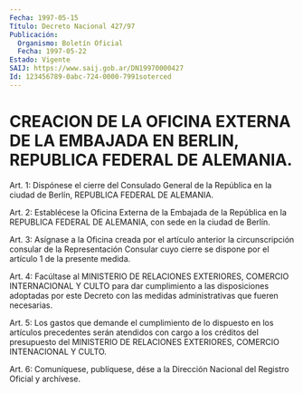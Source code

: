 ```yaml
---
Fecha: 1997-05-15
Título: Decreto Nacional 427/97
Publicación:
  Organismo: Boletín Oficial
  Fecha: 1997-05-22
Estado: Vigente
SAIJ: https://www.saij.gob.ar/DN19970000427
Id: 123456789-0abc-724-0000-7991soterced
---
```

# CREACION DE LA OFICINA EXTERNA DE LA EMBAJADA EN BERLIN, REPUBLICA FEDERAL DE ALEMANIA.

<a id="1"></a>
Art. 1:  Dispónese  el  cierre  del  Consulado General de la República  en la ciudad de Berlín, REPUBLICA FEDERAL  DE  ALEMANIA.

<a id="2"></a>
Art. 2: Establécese  la  Oficina  Externa  de  la  Embajada  de la República  en  la  REPUBLICA  FEDERAL  DE  ALEMANIA, con sede en la ciudad de Berlín.

<a id="3"></a>
Art. 3: Asígnase a la Oficina creada por el  artículo  anterior la circunscripción consular de la Representación Consular cuyo  cierre se dispone por el artículo 1 de la presente medida.

<a id="4"></a>
Art. 4: Facúltase al MINISTERIO DE RELACIONES EXTERIORES, COMERCIO INTERNACIONAL  Y  CULTO  para  dar cumplimiento a las disposiciones adoptadas  por  este Decreto con las  medidas  administrativas  que fueren necesarias.

<a id="5"></a>
Art. 5: Los gastos  que demande el cumplimiento de lo dispuesto en los artículos precedentes  serán atendidos con cargo a los créditos del presupuesto del MINISTERIO  DE  RELACIONES EXTERIORES, COMERCIO INTENACIONAL Y CULTO.

<a id="6"></a>
Art. 6: Comuníquese, publíquese, dése  a la Dirección Nacional del Registro Oficial y archívese.